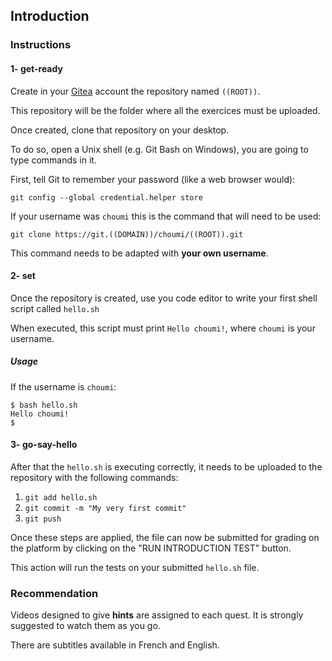 ## Introduction

### Instructions

#### 1- get-ready

Create in your [Gitea](<https://git.((DOMAIN))>) account the repository named `((ROOT))`.

This repository will be the folder where all the exercices must be uploaded.

Once created, clone that repository on your desktop.

To do so, open a Unix shell (e.g. Git Bash on Windows), you are going to type commands in it.

First, tell Git to remember your password (like a web browser would):

```
git config --global credential.helper store
```

If your username was `choumi` this is the command that will need to be used:

```
git clone https://git.((DOMAIN))/choumi/((ROOT)).git
```

This command needs to be adapted with **your own username**.

#### 2- set

Once the repository is created, use you code editor to write your first shell script called `hello.sh`

When executed, this script must print `Hello choumi!`, where `choumi` is your username.

##### Usage

If the username is `choumi`:

```console
$ bash hello.sh
Hello choumi!
$
```

#### 3- go-say-hello

After that the `hello.sh` is executing correctly, it needs to be uploaded to the repository with the following commands:

1. `git add hello.sh`
2. `git commit -m "My very first commit"`
3. `git push`

Once these steps are applied, the file can now be submitted for grading on the platform by clicking on the "RUN INTRODUCTION TEST" button.

This action will run the tests on your submitted `hello.sh` file.

### Recommendation

Videos designed to give **hints** are assigned to each quest. It is strongly suggested to watch them as you go.

There are subtitles available in French and English.
